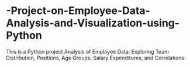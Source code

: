 # -Project-on-Employee-Data-Analysis-and-Visualization-using-Python
This is a Python project Analysis of Employee Data: Exploring Team Distribution, Positions, Age Groups, Salary Expenditures, and Correlations
